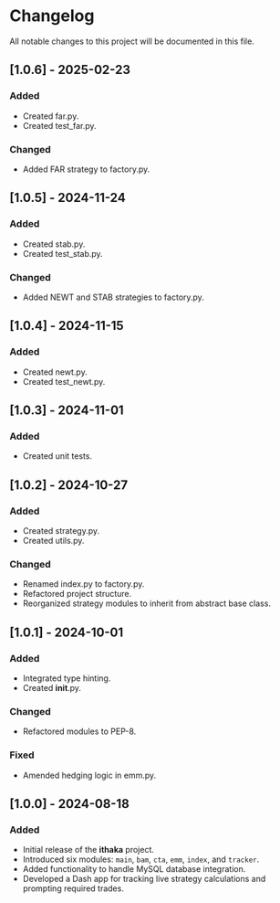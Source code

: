 # Changelog

All notable changes to this project will be documented in this file.

## [1.0.6] - 2025-02-23
### Added
- Created far.py.
- Created test_far.py.

### Changed
- Added FAR strategy to factory.py.

## [1.0.5] - 2024-11-24
### Added
- Created stab.py.
- Created test_stab.py.

### Changed
- Added NEWT and STAB strategies to factory.py.

## [1.0.4] - 2024-11-15
### Added
- Created newt.py.
- Created test_newt.py.

## [1.0.3] - 2024-11-01
### Added
- Created unit tests.

## [1.0.2] - 2024-10-27
### Added
- Created strategy.py.
- Created utils.py.

### Changed
- Renamed index.py to factory.py.
- Refactored project structure.
- Reorganized strategy modules to inherit from abstract base class.

## [1.0.1] - 2024-10-01
### Added
- Integrated type hinting.
- Created __init__.py.

### Changed
- Refactored modules to PEP-8.

### Fixed
- Amended hedging logic in emm.py.

## [1.0.0] - 2024-08-18
### Added
- Initial release of the **ithaka** project.
- Introduced six modules: `main`, `bam`, `cta`, `emm`, `index`, and `tracker`.
- Added functionality to handle MySQL database integration.
- Developed a Dash app for tracking live strategy calculations and prompting required trades.
